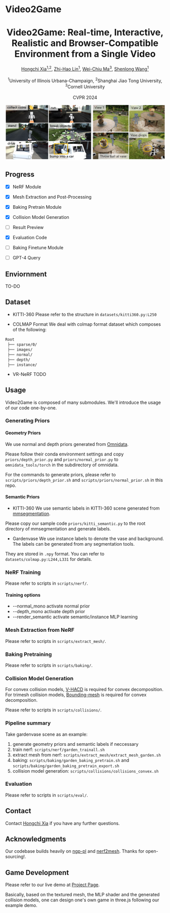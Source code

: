 <h1>Video2Game</h1>

<div style="text-align: center;"><h1>Video2Game: Real-time, Interactive, Realistic and Browser-Compatible Environment from a Single Video</h1></div>

<div style="text-align: center;">
<a href="https://xiahongchi.github.io">Hongchi Xia<sup>1,2</sup></a>,
<a href="https://zhihao-lin.github.io/">Zhi-Hao Lin<sup>1</sup></a>,
<a href="https://people.csail.mit.edu/weichium/">Wei-Chiu Ma<sup>3</sup></a>,
<a href="https://shenlong.web.illinois.edu/">Shenlong Wang<sup>1</sup></a>
</div>
<br>
<div style="text-align: center;">
<sup>1</sup>University of Illinois Urbana-Champaign, 
<sup>2</sup>Shanghai Jiao Tong University,
<sup>3</sup>Cornell University
</div>
<br>
<div style="text-align: center;">
CVPR 2024
</div>

![](assets/video2game.png)

## Progress
- [x] NeRF Module
- [x] Mesh Extraction and Post-Processing
- [x] Baking Pretrain Module
- [x] Collision Model Generation
- [ ] Result Preview
- [x] Evaluation Code
- [ ] Baking Finetune Module
- [ ] GPT-4 Query


## Enviornment
TO-DO

## Dataset
* KITTI-360
Please refer to the structure in `datasets/kitti360.py:L250`

* COLMAP Format
We deal with colmap format dataset which composes of the following:
```
Root
 ├── sparse/0/             
 ├── images/    
 ├── normal/
 ├── depth/      
 ├── instance/
```

* VR-NeRF
TODO

## Usage
Video2Game is composed of many submodules. We'll introduce the usage of our code one-by-one.

### Generating Priors
#### Geometry Priors
We use normal and depth priors generated from [Omnidata](https://github.com/EPFL-VILAB/omnidata/tree/main/omnidata_tools/torch). 

Please follow their conda environment settings and copy `priors/depth_prior.py` and `priors/normal_prior.py` to `omnidata_tools/torch` in the subdirectory of omnidata.

For the commands to generate priors, please refer to `scripts/priors/depth_prior.sh` and `scripts/priors/normal_prior.sh` in this repo.
#### Semantic Priors
* KITTI-360
We use semantic labels in KITTI-360 scene generated from [mmsegmentation](https://github.com/open-mmlab/mmsegmentation). 

Please copy our sample code `priors/kitti_semantic.py` to the root directory of mmsegmentation and generate labels.

* Gardenvase
We use instance labels to denote the vase and background. The labels can be generated from any segmentation tools.

They are stored in `.npy` format. You can refer to `datasets/colmap.py:L244,L331` for details.


### NeRF Training
Please refer to scripts in `scripts/nerf/`. 

#### Training options
* --normal_mono activate normal prior
* --depth_mono activate depth prior
* --render_semantic activate semantic/instance MLP learning

### Mesh Extraction from NeRF
Please refer to scripts in `scripts/extract_mesh/`. 

### Baking Pretraining
Please refer to scripts in `scripts/baking/`. 

### Collision Model Generation
For convex collision models, [V-HACD](https://github.com/kmammou/v-hacd) is required for convex decomposition.
For trimesh collision models, [Bounding-mesh](https://github.com/gaschler/bounding-mesh) is required for convex decomposition.

Please refer to scripts in `scripts/collisions/`. 

### Pipeline summary
Take gardenvase scene as an example:

1. generate geometry priors and semantic labels if neccessary
2. train nerf: `scripts/nerf/garden_trainall.sh`
3. extract mesh from nerf: `scripts/extract_mesh/extract_mesh_garden.sh`
4. baking: `scripts/baking/garden_baking_pretrain.sh` and `scripts/baking/garden_baking_pretrain_export.sh`
5. collision model generation: `scripts/collisions/collisions_convex.sh`

### Evaluation
Please refer to scripts in `scripts/eval/`.

## Contact
Contact [Hongchi Xia](mailto:xiahongchi@sjtu.edu.cn) if you have any further questions. 

## Acknowledgments
Our codebase builds heavily on [ngp-pl](https://github.com/kwea123/ngp_pl) and [nerf2mesh](https://github.com/ashawkey/nerf2mesh). Thanks for open-sourcing!.

## Game Development
Please refer to our live demo at [Project Page](https://video2game.github.io/).

Basically, based on the textured mesh, the MLP shader and the generated collision models, one can design one's own game in three.js following our example demo.  